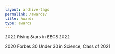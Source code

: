 ```yaml
---
layout: archive-tags
permalink: /awards/
title: Awards
type: awards
---
```


2022    Rising Stars in EECS 2022

2020    Forbes 30 Under 30 in Science, Class of 2021

